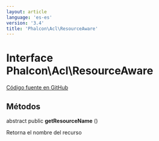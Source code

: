 ```yaml
---
layout: article
language: 'es-es'
version: '3.4'
title: 'Phalcon\Acl\ResourceAware'
---
```


# Interface **Phalcon\Acl\ResourceAware**

<a href="https://github.com/phalcon/cphalcon/tree/v3.4.0/phalcon/acl/resourceaware.zep" class="btn btn-default btn-sm">Código fuente en GitHub</a>

## Métodos

abstract public **getResourceName** ()

Retorna el nombre del recurso